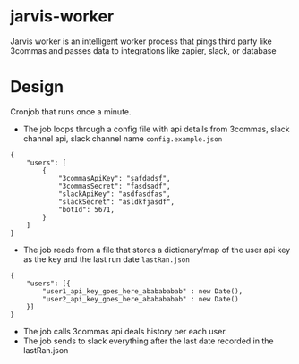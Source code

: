 # jarvis-worker
Jarvis worker is an intelligent worker process that pings third party like 3commas and passes data to integrations like zapier, slack, or database

# Design

Cronjob that runs once a minute. 

* The job loops through a config file with api details from 3commas, slack channel api, slack channel name
`config.example.json`
```
{
    "users": [
        {
            "3commasApiKey": "safdadsf",
            "3commasSecret": "fasdsadf",
            "slackApiKey": "asdfasdfas",
            "slackSecret": "asldkfjasdf",
            "botId": 5671,
        }
    ]
}
```
* The job reads from a file that stores a dictionary/map of the user api key as the key and the last run date
`lastRan.json`
```
{
    "users": [{
        "user1_api_key_goes_here_ababababab" : new Date(),
        "user2_api_key_goes_here_ababababab" : new Date()
    }]
}
```
* The job calls 3commas api deals history per each user. 
* The job sends to slack everything after the last date recorded in the lastRan.json